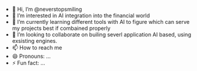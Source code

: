 - 👋 Hi, I’m @neverstopsmiling
- 👀 I’m interested in AI integration into the financial world
- 🌱 I’m currently learning different tools with AI to figure which can serve my projects best if combained properly
- 💞️ I’m looking to collaborate on builing severl application AI based, using exsisting engines. 
- 📫 How to reach me 
- 😄 Pronouns: ...
- ⚡ Fun fact: ...

<!---
neverstopsmiling/neverstopsmiling is a ✨ special ✨ repository because its `README.md` (this file) appears on your GitHub profile.
You can click the Preview link to take a look at your changes.
--->
